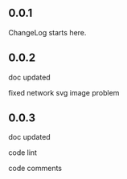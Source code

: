 ## 0.0.1

ChangeLog starts here.

## 0.0.2

doc updated

fixed network svg image problem

## 0.0.3

doc updated

code lint

code comments


